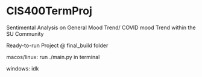 # CIS400TermProj
Sentimental Analysis on General Mood Trend/ COVID mood Trend within the SU Community 

Ready-to-run Project @ final_build folder 

macos/linux: run ./main.py in terminal 

windows: idk 
